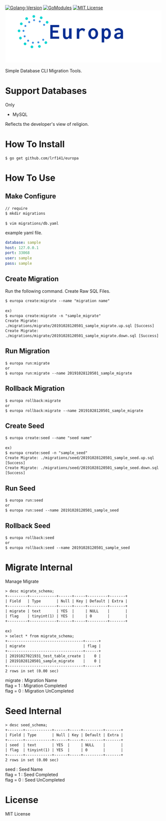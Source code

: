 [![Golang-Version](https://img.shields.io/badge/Golang-1.12-brightgreen)](Golang-V)
[![GoModules](https://img.shields.io/badge/GoModules-enable-brightgreen)](GoModules)
[![MIT License](http://img.shields.io/badge/license-MIT-blue.svg?style=flat)](LICENSE)
![](./logo.png)

Simple Database CLI Migration Tools.

# Support Databases
Only

- MySQL

Reflects the developer's view of religion.

# How To Install

```
$ go get github.com/lrf141/europa
```

# How To Use

## Make Configure
```
// require
$ mkdir migrations

$ vim migrations/db.yaml
```

example yaml file.
```yaml
database: sample
host: 127.0.0.1
port: 33068
user: sample
pass: sample
```

## Create Migration

Run the following command. Create Raw SQL Files.

```
$ europa create:migrate --name "migration name"

ex)
$ europa create:migrate -n "sample_migrate"
Create Migrate: ./migrations/migrate/20191028120501_sample_migrate.up.sql [Success]
Create Migrate: ./migrations/migrate/20191028120501_sample_migrate.down.sql [Success]
```

## Run Migration

```
$ europa run:migrate
or 
$ europa run:migrate --name 20191028120501_sample_migrate
```

## Rollback Migration
```
$ europa rollback:migrate
or
$ europa rollback:migrate --name 20191028120501_sample_migrate
```

## Create Seed
```
$ europa create:seed --name "seed name"

ex)
$ europa create:seed -n "sample_seed"
Create Migrate: ./migrations/seed/20191028120501_sample_seed.up.sql [Success]
Create Migrate: ./migrations/seed/20191028120501_sample_seed.down.sql [Success]
```

## Run Seed

```
$ europa run:seed
or 
$ europa run:seed --name 20191028120501_sample_seed
```

## Rollback Seed
```
$ europa rollback:seed
or
$ europa rollback:seed --name 20191028120501_sample_seed
```

# Migrate Internal

Manage Migrate 
```
> desc migrate_schema;
+---------+------------+------+-----+---------+-------+
| Field   | Type       | Null | Key | Default | Extra |
+---------+------------+------+-----+---------+-------+
| migrate | text       | YES  |     | NULL    |       |
| flag    | tinyint(1) | YES  |     | 0       |       |
+---------+------------+------+-----+---------+-------+

ex)
> select * from migrate_schema;
+----------------------------------+------+
| migrate                          | flag |
+----------------------------------+------+
| 20191027021931_test_table_create |    0 |
| 20191028120501_sample_migrate    |    0 |
+----------------------------------+------+
2 rows in set (0.00 sec)

```

migrate : Migration Name  
flag = 1 : Migration Completed  
flag = 0 : Migration UnCompleted

# Seed Internal

```
> desc seed_schema;
+-------+------------+------+-----+---------+-------+
| Field | Type       | Null | Key | Default | Extra |
+-------+------------+------+-----+---------+-------+
| seed  | text       | YES  |     | NULL    |       |
| flag  | tinyint(1) | YES  |     | 0       |       |
+-------+------------+------+-----+---------+-------+
2 rows in set (0.00 sec)

```

seed : Seed Name  
flag = 1 : Seed Completed  
flag = 0 : Seed UnCompleted

# License

MIT License